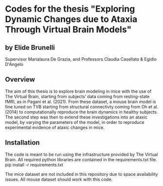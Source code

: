 # Codes for the thesis "Exploring Dynamic Changes due to Ataxia Through Virtual Brain Models"
## by Elide Brunelli 
Supervisor Marialaura De Grazia, and Professors Claudia Casellato & Egidio D'Angelo

## Overview

The aim of this thesis is to explore brain modeling in mice with the use of The Virtual Brain, starting from subjects’ data coming from resting-state fMRI, as in Pagani et al. (2021). From these dataset, a mouse brain model is fine tuned on TVB starting from structural connectivty coming from Oh et al. (2014) to computationally reproduce the brain dynamics in healthy subjects. The second step was then to extend these investigations into an ataxic model, by varying the parameters of the model, in order to reproduce experimental evidence of ataxic changes in mice.


## Installation

The code is meant to be run using the infrastructure provided by The Virtual Brain. All required python libraries are contained in the requirements.txt file.
pip install -r requirements.txt

The mice dataset are not included in this repository due to space availability issues. All mouse dataset should work with this code.
